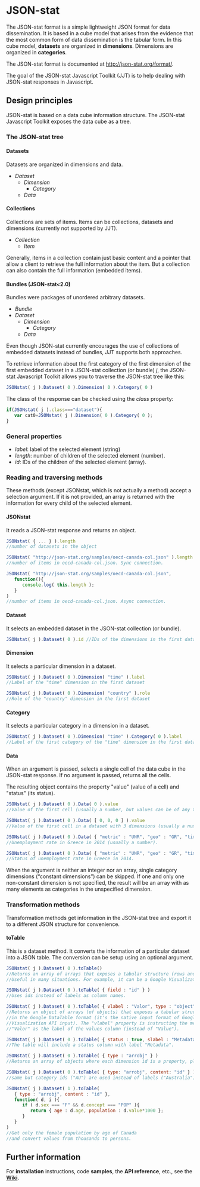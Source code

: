 # JSON-stat

The JSON-stat format is a simple lightweight JSON format for data dissemination. It is based in a cube model that arises from the evidence that the most common form of data dissemination is the tabular form. In this cube model, **datasets** are organized in **dimensions**. Dimensions are organized in **categories**.

The JSON-stat format is documented at http://json-stat.org/format/.

The goal of the JSON-stat Javascript Toolkit (JJT) is to help dealing with JSON-stat responses in Javascript.

## Design principles

JSON-stat is based on a data cube information structure. The JSON-stat Javascript Toolkit exposes the data cube as a tree.

### The JSON-stat tree

#### Datasets

Datasets are organized in dimensions and data.

 * *Dataset*
   * *Dimension*
     * *Category*
   * *Data*

#### Collections

Collections are sets of items. Items can be collections, datasets and dimensions (currently not supported by JJT).

 * *Collection*
   * *Item*

Generally, items in a collection contain just basic content and a pointer that allow a client to retrieve the full information about the item. But a collection can also contain the full information (embedded items).

#### Bundles (JSON-stat<2.0)

Bundles were packages of unordered arbitrary datasets.

  * *Bundle*
   * *Dataset*
     * *Dimension*
       * *Category*
     * *Data*

Even though JSON-stat currently encourages the use of collections of embedded datasets instead of bundles, JJT supports both approaches.

To retrieve information about the first category of the first dimension of the first embedded dataset in a JSON-stat collection (or bundle) *j*, the JSON-stat Javascript Toolkit allows you to traverse the JSON-stat tree like this:

```js
JSONstat( j ).Dataset( 0 ).Dimension( 0 ).Category( 0 )
```

The class of the response can be checked using the *class* property:

```js
if(JSONstat( j ).class==="dataset"){
   var cat0=JSONstat( j ).Dimension( 0 ).Category( 0 );   
}
```

### General properties

 * *label*: label of the selected element (string)
 * *length*: number of children of the selected element (number).
 * *id*: IDs of the children of the selected element (array).

### Reading and traversing methods

These methods (except JSONstat, which is not actually a method) accept a selection argument. If it is not provided, an array is returned with the information for every child of the selected element.

#### JSONstat

It reads a JSON-stat response and returns an object.

```js
JSONstat( { ... } ).length
//number of datasets in the object

JSONstat( "http://json-stat.org/samples/oecd-canada-col.json" ).length
//number of items in oecd-canada-col.json. Sync connection.

JSONstat( "http://json-stat.org/samples/oecd-canada-col.json",
   function(){
      console.log( this.length );
   }
)
//number of items in oecd-canada-col.json. Async connection.
```

#### Dataset

It selects an embedded dataset in the JSON-stat collection (or bundle).

```js
JSONstat( j ).Dataset( 0 ).id //IDs of the dimensions in the first dataset
```

#### Dimension

It selects a particular dimension in a dataset.

```js
JSONstat( j ).Dataset( 0 ).Dimension( "time" ).label
//Label of the "time" dimension in the first dataset

JSONstat( j ).Dataset( 0 ).Dimension( "country" ).role
//Role of the "country" dimension in the first dataset
```

#### Category

It selects a particular category in a dimension in a dataset.

```js
JSONstat( j ).Dataset( 0 ).Dimension( "time" ).Category( 0 ).label
//Label of the first category of the "time" dimension in the first dataset
```

#### Data

When an argument is passed, selects a single cell of the data cube in the JSON-stat response. If no argument is passed, returns all the cells.

The resulting object contains the property "value" (value of a cell) and "status" (its status).

```js
JSONstat( j ).Dataset( 0 ).Data( 0 ).value
//Value of the first cell (usually a number, but values can be of any type).

JSONstat( j ).Dataset( 0 ).Data( [ 0, 0, 0 ] ).value
//Value of the first cell in a dataset with 3 dimensions (usually a number).

JSONstat( j ).Dataset( 0 ).Data( { "metric" : "UNR", "geo" : "GR", "time" : "2014" } ).value
//Unemployment rate in Greece in 2014 (usually a number).

JSONstat( j ).Dataset( 0 ).Data( { "metric" : "UNR", "geo" : "GR", "time" : "2014" } ).status
//Status of unemployment rate in Greece in 2014.
```

When the argument is neither an integer nor an array, single category dimensions (&ldquo;constant dimensions&rdquo;) can be skipped. If one and only one non-constant dimension is not specified, the result will be an array with as many elements as categories in the unspecified dimension.

### Transformation methods

Transformation methods get information in the JSON-stat tree and export it to a different JSON structure for convenience.

#### toTable

This is a dataset method. It converts the information of a particular dataset into a JSON table. The conversion can be setup using an optional argument.

```js
JSONstat( j ).Dataset( 0 ).toTable()
//Returns an array of arrays that exposes a tabular structure (rows and columns).
//Useful in many situations. For example, it can be a Google Visualization API input.

JSONstat( j ).Dataset( 0 ).toTable( { field : "id" } )
//Uses ids instead of labels as column names.

JSONstat( j ).Dataset( 0 ).toTable( { vlabel : "Valor", type : "object" } )
//Returns an object of arrays (of objects) that exposes a tabular structure (rows and columns)
//in the Google DataTable format (it's the native input format of Google
//Visualization API input). The "vlabel" property is instructing the method to use
//"Valor" as the label of the values column (instead of "Value").

JSONstat( j ).Dataset( 0 ).toTable( { status : true, slabel : "Metadata" } )
//The table will include a status column with label "Metadata".

JSONstat( j ).Dataset( 0 ).toTable( { type : "arrobj" } )
//Returns an array of objects where each dimension id is a property, plus a "value" property.

JSONstat( j ).Dataset( 0 ).toTable( { type: "arrobj", content: "id" } )
//same but category ids ("AU") are used instead of labels ("Australia") even for content.

JSONstat( j ).Dataset( 1 ).toTable(
   { type : "arrobj", content : "id" },
   function( d, i ){
      if ( d.sex === "F" && d.concept === "POP" ){
         return { age : d.age, population : d.value*1000 };
      }
   }
)
//Get only the female population by age of Canada
//and convert values from thousands to persons.
```

## Further information

For **installation** instructions, code **samples**, the **API reference**, etc., see the **[Wiki](https://github.com/badosa/JSON-stat/wiki)**.
